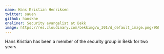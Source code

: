```yaml
---
name: Hans Kristian Henriksen
twitter: sauen
github: hanskhe
oneliner: Security evangelist at Bekk
image: https://res.cloudinary.com/bekkimg/w_301/d_default_image.png/958
---
```


Hans Kristian has been a member of the security group in Bekk for two years. 
